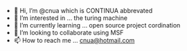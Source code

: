 - 👋 Hi, I’m @cnua which is CONTINUA abbrevated
- 👀 I’m interested in ... the turing machine
- 🌱 I’m currently learning ... open source project cordination
- 💞️ I’m looking to collaborate using MSF
- 📫 How to reach me ... cnua@hotmail.com

<!---
cnua/cnua is a ✨ special ✨ repository because its `README.md` (this file) appears on your GitHub profile.
You can click the Preview link to take a look at your changes.
--->
